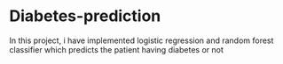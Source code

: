 # Diabetes-prediction
In this project, i have implemented logistic regression and random forest classifier which predicts the patient having diabetes or not
